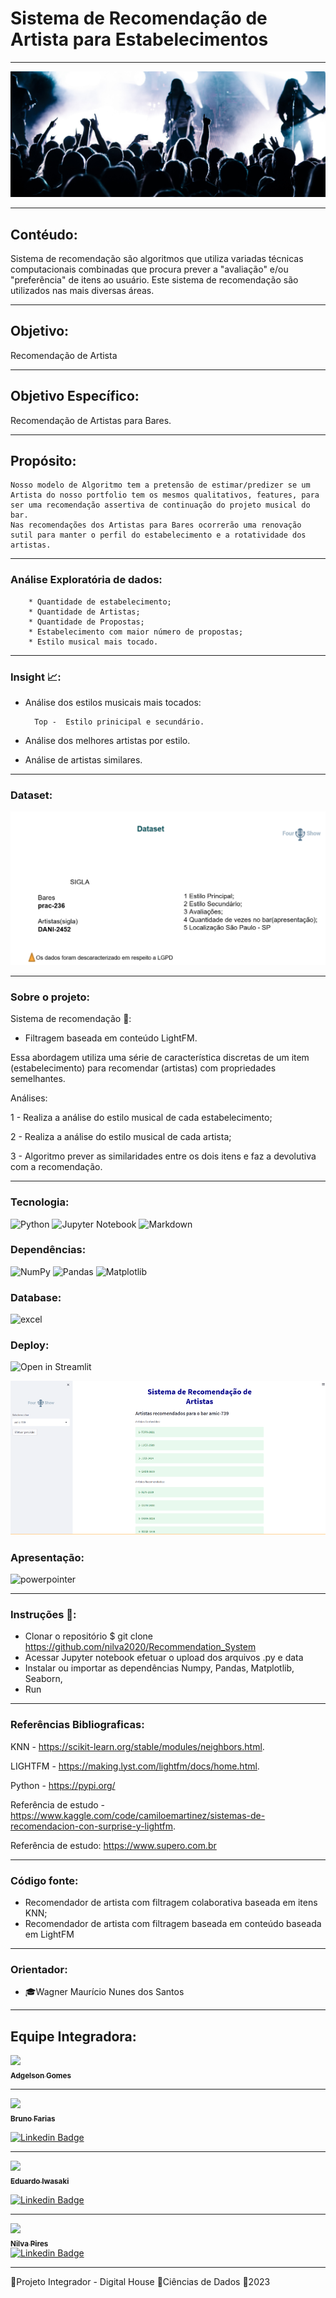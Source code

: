 # Sistema de Recomendação de Artista para Estabelecimentos

___
![artist](img/artist.png)
___
## Contéudo:
Sistema de recomendação são algoritmos que utiliza variadas técnicas computacionais combinadas que procura prever a "avaliação" e/ou "preferência" de itens ao usuário. Este sistema de recomendação são utilizados nas mais diversas áreas.

___
## Objetivo:
Recomendação de Artista
___
## Objetivo Específico:
Recomendação de Artistas para Bares.
___

## Propósito:
    Nosso modelo de Algoritmo tem a pretensão de estimar/predizer se um Artista do nosso portfolio tem os mesmos qualitativos, features, para ser uma recomendação assertiva de continuação do projeto musical do bar.
    Nas recomendações dos Artistas para Bares ocorrerão uma renovação sutil para manter o perfil do estabelecimento e a rotatividade dos artistas.

___

### Análise Exploratória de dados:
        * Quantidade de estabelecimento;
        * Quantidade de Artistas;
        * Quantidade de Propostas;
        * Estabelecimento com maior número de propostas;
        * Estilo musical mais tocado.
___
### Insight 📈:
* Análise dos estilos musicais mais tocados:

        Top -  Estilo prinicipal e secundário.
* Análise dos melhores artistas por estilo.
* Análise de artistas similares.

___

### Dataset:

![dataset](img/dataset.png)

___
### Sobre o projeto:


Sistema de recomendação 🎯:
* Filtragem baseada em conteúdo LightFM.

Essa abordagem utiliza uma série de característica discretas de um item (estabelecimento) para recomendar (artistas) com propriedades semelhantes.

Análises:

1 - Realiza a análise do estilo musical de cada estabelecimento;

2 - Realiza a análise do estilo musical de cada artista;

3 - Algoritmo prever as similaridades entre os dois itens e faz a devolutiva com a recomendação. 


___


### Tecnologia:

![Python](https://img.shields.io/badge/python-3670A0?style=for-the-badge&logo=python&logoColor=ffdd54)
![Jupyter Notebook](https://img.shields.io/badge/jupyter-%23FA0F00.svg?style=for-the-badge&logo=jupyter&logoColor=white)
![Markdown](https://img.shields.io/badge/Markdown-000000?style=for-the-badge&logo=markdown&logoColor=white)

### Dependências:
![NumPy](https://img.shields.io/badge/numpy-%23013243.svg?style=for-the-badge&logo=numpy&logoColor=white)
![Pandas](https://img.shields.io/badge/pandas-%23150458.svg?style=for-the-badge&logo=pandas&logoColor=white)
![Matplotlib](https://img.shields.io/badge/Matplotlib-%23ffffff.svg?style=for-the-badge&logo=Matplotlib&logoColor=black)

### Database:
![excel](https://img.shields.io/badge/Microsoft_Excel-217346?style=for-the-badge&logo=microsoft-excel&logoColor=white)



### Deploy:
![Open in Streamlit](https://img.shields.io/badge/Streamlit-FF4B4B?style=for-the-badge&logo=Streamlit&logoColor=white)

![artist](img/deploy.png)

### Apresentação:
![powerpointer](https://img.shields.io/badge/Microsoft_PowerPoint-B7472A?style=for-the-badge&logo=microsoft-powerpoint&logoColor=white)
___
### Instruções 📌:
- Clonar o repositório
$ git clone https://github.com/nilva2020/Recommendation_System
- Acessar Jupyter notebook
  efetuar o upload dos arquivos .py e data
- Instalar ou importar as dependências
   Numpy, Pandas, Matplotlib, Seaborn,
- Run

___

### Referências Bibliograficas:
KNN  - https://scikit-learn.org/stable/modules/neighbors.html.

LIGHTFM - https://making.lyst.com/lightfm/docs/home.html.

Python - https://pypi.org/


Referência de estudo -  https://www.kaggle.com/code/camiloemartinez/sistemas-de-recomendacion-con-surprise-y-lightfm.

Referência de estudo: https://www.supero.com.br

___
### Código fonte:
 * Recomendador de artista com filtragem colaborativa baseada em itens KNN;
 * Recomendador de artista com  filtragem baseada em conteúdo baseada em LightFM
___

### Orientador:
 * 🎓Wagner Maurício Nunes dos Santos

___
## Equipe Integradora:

[<img src="https://avatars.githubusercontent.com/u/96923538?v=4" width=115><br><sub>**Adgelson Gomes**</sub>](https://github.com/Gelsonbrasilia) 

___
[<img src="https://avatars.githubusercontent.com/u/110266669?v=4" width=115><br><sub>**Bruno Farias**</sub>](https://github.com/buirf)

[![Linkedin Badge](https://img.shields.io/badge/-LinkedIn-blue?style=flat-square&logo=Linkedin&logoColor=white&link=https://www.linkedin.com/in/brunorfarias/)](https://www.linkedin.com/in/brunorfarias/)  
___

[<img src="https://avatars.githubusercontent.com/u/130196692?v=4" width=115><br><sub>**Eduardo Iwasaki**</sub>](https://github.com/EduardoMassa)

[![Linkedin Badge](https://img.shields.io/badge/-LinkedIn-blue?style=flat-square&logo=Linkedin&logoColor=white&link=https://www.linkedin.com/in/eduardo-massayuki-iwasaki/)](https://www.linkedin.com/in/eduardo-massayuki-iwasaki/)
___

[<img src="https://avatars.githubusercontent.com/u/71607298?v=4" width=115><br><sub>**Nilva Pires**</sub>](https://github.com/nilva2020)    
[![Linkedin Badge](https://img.shields.io/badge/-LinkedIn-blue?style=flat-square&logo=Linkedin&logoColor=white&link=https://www.linkedin.com/in/nilva-pires/)](https://www.linkedin.com/in/nilva-pires/)



 

___
<p text-align="center">🔸Projeto Integrador - Digital House 🔸Ciências de Dados 🔸2023</p>